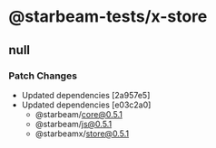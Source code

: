 # @starbeam-tests/x-store

## null

### Patch Changes

- Updated dependencies [2a957e5]
- Updated dependencies [e03c2a0]
  - @starbeam/core@0.5.1
  - @starbeam/js@0.5.1
  - @starbeamx/store@0.5.1
